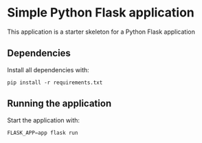 # Simple Python Flask application

This application is a starter skeleton for a Python Flask application

## Dependencies
Install all dependencies with:
```
pip install -r requirements.txt
```

## Running the application
Start the application with:
```py
FLASK_APP=app flask run